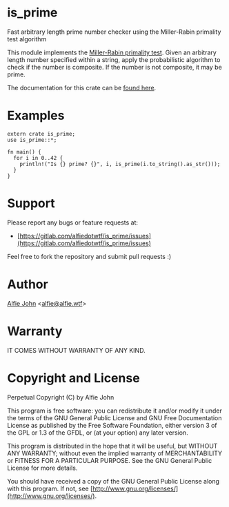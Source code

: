 # is_prime

Fast arbitrary length prime number checker using the Miller-Rabin primality test algorithm

This module implements the [Miller-Rabin primality
test](https://en.wikipedia.org/wiki/Miller%E2%80%93Rabin_primality_test). Given
an arbitrary length number specified within a string, apply the probabilistic
algorithm to check if the number is composite. If the number is not composite,
it may be prime.

The documentation for this crate can be [found
here](https://docs.rs/is_prime/).

# Examples

    extern crate is_prime;
    use is_prime::*;

    fn main() {
      for i in 0..42 {
        println!("Is {} prime? {}", i, is_prime(i.to_string().as_str()));
      }
    }

# Support

Please report any bugs or feature requests at:

* [https://gitlab.com/alfiedotwtf/is_prime/issues](https://gitlab.com/alfiedotwtf/is_prime/issues)

Feel free to fork the repository and submit pull requests :)

# Author

[Alfie John](https://www.alfie.wtf) &lt;[alfie@alfie.wtf](mailto:alfie@alfie.wtf)&gt;

# Warranty

IT COMES WITHOUT WARRANTY OF ANY KIND.

# Copyright and License

Perpetual Copyright (C) by Alfie John

This program is free software: you can redistribute it and/or modify it under
the terms of the GNU General Public License and GNU Free Documentation License
as published by the Free Software Foundation, either version 3 of the GPL or
1.3 of the GFDL, or (at your option) any later version.

This program is distributed in the hope that it will be useful, but WITHOUT ANY
WARRANTY; without even the implied warranty of MERCHANTABILITY or FITNESS FOR A
PARTICULAR PURPOSE. See the GNU General Public License for more details.

You should have received a copy of the GNU General Public License along with
this program. If not, see [http://www.gnu.org/licenses/](http://www.gnu.org/licenses/).
